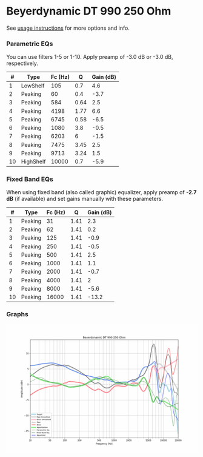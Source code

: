 # Beyerdynamic DT 990 250 Ohm
See [usage instructions](https://github.com/jaakkopasanen/AutoEq#usage) for more options and info.

### Parametric EQs
You can use filters 1-5 or 1-10. Apply preamp of -3.0 dB or -3.0 dB, respectively.

|   # | Type      |   Fc (Hz) |    Q |   Gain (dB) |
|-----|-----------|-----------|------|-------------|
|   1 | LowShelf  |       105 | 0.7  |         4.6 |
|   2 | Peaking   |        60 | 0.4  |        -3.7 |
|   3 | Peaking   |       584 | 0.64 |         2.5 |
|   4 | Peaking   |      4198 | 1.77 |         6.6 |
|   5 | Peaking   |      6745 | 0.58 |        -6.5 |
|   6 | Peaking   |      1080 | 3.8  |        -0.5 |
|   7 | Peaking   |      6203 | 6    |        -1.5 |
|   8 | Peaking   |      7475 | 3.45 |         2.5 |
|   9 | Peaking   |      9713 | 3.24 |         1.5 |
|  10 | HighShelf |     10000 | 0.7  |        -5.9 |

### Fixed Band EQs
When using fixed band (also called graphic) equalizer, apply preamp of **-2.7 dB** (if available) and set gains manually with these parameters.

|   # | Type    |   Fc (Hz) |    Q |   Gain (dB) |
|-----|---------|-----------|------|-------------|
|   1 | Peaking |        31 | 1.41 |         2.3 |
|   2 | Peaking |        62 | 1.41 |         0.2 |
|   3 | Peaking |       125 | 1.41 |        -0.9 |
|   4 | Peaking |       250 | 1.41 |        -0.5 |
|   5 | Peaking |       500 | 1.41 |         2.5 |
|   6 | Peaking |      1000 | 1.41 |         1.1 |
|   7 | Peaking |      2000 | 1.41 |        -0.7 |
|   8 | Peaking |      4000 | 1.41 |         2   |
|   9 | Peaking |      8000 | 1.41 |        -5.6 |
|  10 | Peaking |     16000 | 1.41 |       -13.2 |

### Graphs
![](./Beyerdynamic%20DT%20990%20250%20Ohm.png)
